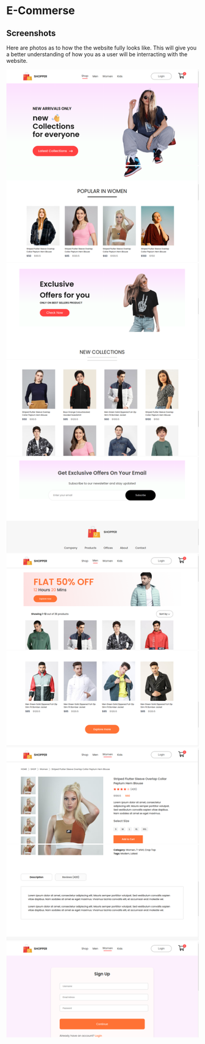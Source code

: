 # E-Commerse

## Screenshots
Here are photos as to how the the website fully looks like. This will give you a better understanding of how you as a user will be interracting with the website. 

![](/frontend/src/components/Assets/e-commerse%20(1).png)
![](/frontend/src/components/Assets/e-commerse%20(2).png)
![](/frontend/src/components/Assets/e-commerse%20(3).png)
![](/frontend/src/components/Assets/e-commerse%20(4).png)
![](/frontend/src/components/Assets/e-commerse%20(5).png)
![](/frontend/src/components/Assets/e-commerse%20(6).png)
![](/frontend/src/components/Assets/e-commerse%20(7).png)
![](/frontend/src/components/Assets/e-commerse%20(8).png)
![](/frontend/src/components/Assets/e-commerse%20(9).png)
![](/frontend/src/components/Assets/e-commerse%20(10).png)



